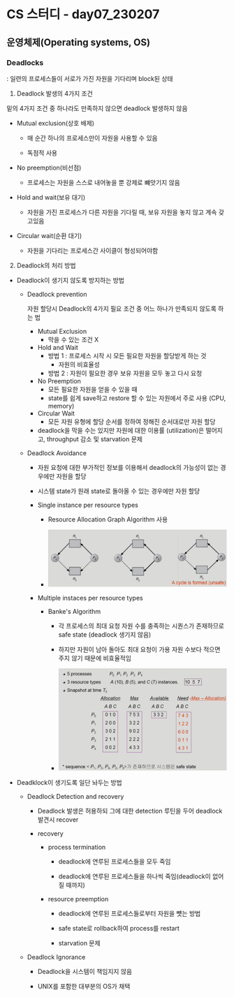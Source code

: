 # CS 스터디 - day07_230207

## 운영체제(Operating systems, OS)

### Deadlocks

: 일련의 프로세스들이 서로가 가진 자원을 기다리며 block된 상태



1.  Deadlock 발생의 4가지 조건
   
   밑의 4가지 조건 중 하나라도 만족하지 않으면 deadlock 발생하지 않음
   
   - Mutual exclusion(상호 배제)
     
     - 매 순간 하나의 프로세스만이 자원을 사용할 수 있음
     
     - 독점적 사용
   
   - No preemption(비선점)
     
     - 프로세스는 자원을 스스로 내어놓을 뿐 강제로 뺴앗기지 않음
   
   - Hold and wait(보유 대기)
     
     - 자원을 가진 프로세스가 다른 자원을 기다릴 때, 보유 자원을 놓지 않고 계속 갖고있음
   
   - Circular wait(순환 대기)
     
     - 자원을 기다리는 프로세스간 사이클이 형성되어야함

2.  Deadlock의 처리 방법
   
   - Deadlock이 생기지 않도록 방지하는 방법
     
     - Deadlock prevention 
       
       자원 할당시 Deadlock의 4가지 필요 조건 중 어느 하나가 만족되지 않도록 하는 법
       
       - Mutual Exclusion
         - 막을 수 있는 조건 X
       - Hold and Wait
         - 방법 1 : 프로세스 시작 시 모든 필요한 자원을 할당받게 하는 것
           - 자원의 비효율성
         - 방법 2 : 자원이 필요한 경우 보유 자원을 모두 놓고 다시 요청
       - No Preemption
         - 모든 필요한 자원을 얻을 수 있을 때
         - state를 쉽게 save하고 restore 할 수 있는 자원에서 주로 사용 (CPU, memory)
       - Circular Wait
         - 모든 자원 유형에 할당 순서를 정하여 정해진 순서대로만 자원 할당
       - deadlock을 막을 수는 있지만 자원에 대한 이용률 (utilization)은 떨어지고, throughput 감소 및 starvation 문제
     
     - Deadlock Avoidance
       
       - 자원 요청에 대한 부가적인 정보를 이용해서 deadlock의 가능성이 없는 경우에만 자원을 할당
       
       - 시스템 state가 원래 state로 돌아올 수 있는 경우에만 자원 할당
       
       - Single instance per resource types
         
         - Resource Allocation Graph Algorithm 사용
         
         - <img src="OS_d7_Deadlocks_230207_assets/2023-02-07-19-28-34-image.png" title="" alt="" width="439">
       
       - Multiple instaces per resource types
         
         - Banke's Algorithm
           
           - 각 프로세스의 최대 요청 자원 수를 충족하는 시퀀스가 존재하므로 safe state (deadlock 생기지 않음)
           
           - 하지만 자원이 남아 돌아도 최대 요청이 가용 자원 수보다 적으면 주지 않기 때문에 비효율적임
           
           - <img src="OS_d7_Deadlocks_230207_assets/2023-02-07-19-29-41-image.png" title="" alt="" width="405">
       
       
   
   - Deadklock이 생기도록 일단 놔두는 방법
     
     - Deadlock Detection and recovery
       
       - Deadlock 발생은 허용하되 그에 대한 detection 루틴을 두어 deadlock 발견시 recover
       
       - recovery
         
         - process termination
           
           - deadlock에 연루된 프로세스들을 모두 죽임
           
           - deadlock에 연루된 프로세스들을 하나씩 죽임(deadlock이 없어질 때까지)
         
         - resource preemption
           
           - deadlock에 연루된 프로세스들로부터 자원을 뻇는 방법
           
           - safe state로 rollback하여 process를 restart
           
           - starvation 문제
     
     - Deadlock Ignorance
       
       - Deadlock을 시스템이 책임지지 않음
       
       - UNIX를 포함한 대부분의 OS가 채택


